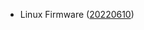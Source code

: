 - Linux Firmware ([20220610](https://git.kernel.org/pub/scm/linux/kernel/git/firmware/linux-firmware.git/tag/?h=20220610))
